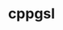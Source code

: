---
title: "cppgsl"
layout: cache
categories: [package, develop]
meta: {"compilers": ["gcc@=11.4.0"], "num_specs": 4, "num_specs_by_stack": {"hep": 4, "root": 4}, "oss": ["ubuntu22.04"], "platforms": ["linux"], "stacks": ["hep", "root"], "targets": ["x86_64_v3"], "versions": ["4.1.0"]}
spec_details: [{"compiler": "gcc@=11.4.0", "hash": "kszkdaydtluqtytf4ccm6lo3sycqtkd2", "os": "ubuntu22.04", "platform": "linux", "size": "-", "stacks": ["hep", "root"], "target": "x86_64_v3", "variants": ["build_system=cmake", "build_type=Release", "cxxstd=14", "generator=make", "~ipo"], "versions": ["4.1.0"]}, {"compiler": "gcc@=11.4.0", "hash": "lhex7nqqu3uo5kak6odzfi7it75h3cpp", "os": "ubuntu22.04", "platform": "linux", "size": "-", "stacks": ["hep", "root"], "target": "x86_64_v3", "variants": ["build_system=cmake", "build_type=Release", "cxxstd=14", "generator=make", "~ipo"], "versions": ["4.1.0"]}, {"compiler": "gcc@=11.4.0", "hash": "ubmmhgkckrq6ucv7it2krhxzcm7jjfzr", "os": "ubuntu22.04", "platform": "linux", "size": "-", "stacks": ["hep", "root"], "target": "x86_64_v3", "variants": ["build_system=cmake", "build_type=Release", "cxxstd=14", "generator=make", "~ipo"], "versions": ["4.1.0"]}, {"compiler": "gcc@=11.4.0", "hash": "xwc4d7i55l7ix2aum4zithmi3flbfwo7", "os": "ubuntu22.04", "platform": "linux", "size": "-", "stacks": ["hep", "root"], "target": "x86_64_v3", "variants": ["build_system=cmake", "build_type=Release", "cxxstd=14", "generator=make", "~ipo"], "versions": ["4.1.0"]}]
---
